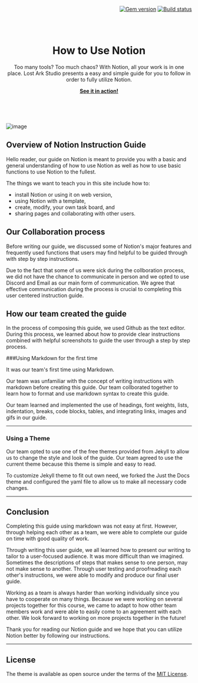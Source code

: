 <p align="right">
    <a href="https://badge.fury.io/rb/just-the-docs"><img src="https://badge.fury.io/rb/just-the-docs.svg" alt="Gem version"></a> <a href="https://github.com/just-the-docs/just-the-docs/actions?query=workflow%3A%22main+branch+CI%22"><img src="https://github.com/just-the-docs/just-the-docs/workflows/main%20branch%20CI/badge.svg" alt="Build status"></a>
</p>
<br><br>
<p align="center">
    <h1 align="center">How to Use Notion</h1>
    <p align="center">Too many tools? Too much chaos? With Notion, all your work is in one place. Lost Ark Studio presents a easy and simple guide for you to follow in order to fully utilize Notion.</p>
    <p align="center"><strong><a href="https://ws111994.github.io/lost-ark-studio/">See it in action!</a></strong></p>
    <br><br><br>
</p>

![image](https://user-images.githubusercontent.com/90341253/161979500-2bfeb83a-b4c1-4b29-b679-d45496c8a4ae.png)

## Overview of Notion Instruction Guide

Hello reader, our guide on Notion is meant to provide you with a basic and general understanding of how to use Notion as well as how to use basic functions to use Notion to the fullest.

The things we want to teach you in this site include how to:
- install Notion or using it on web version,
- using Notion with a template,
- create, modify, your own task board, and
- sharing pages and collaborating with other users.

## Our Collaboration process

Before writing our guide, we discussed some of Notion's major features and frequently used functions that users may find helpful to be guided through with step by step instructions.

Due to the fact that some of us were sick during the collboration process, we did not have the chance to communicate in person and we opted to use Discord and Email as our main form of communication. We agree that effective communication during the process is crucial to completing this user centered instruction guide.


## How our team created the guide

In the process of composing this guide, we used Github as the text editor. During this process, we learned about how to provide clear instructions combined with helpful screenshots to guide the user through a step by step process.

###Using Markdown for the first time

It was our team's first time using Markdown. 

Our team was unfamiliar with the concept of writing instructions with markdown before creating this guide. Our team collborated together to learn how to format and use markdown syntax to create this guide.

Our team learned and implemented the use of headings, font weights, lists, indentation, breaks, code blocks, tables, and integrating links, images and gifs in our guide.

---

### Using a Theme

Our team opted to use one of the free themes provided from Jekyll to allow us to change the style and look of the guide. Our team agreed to use the current theme because this theme is simple and easy to read.

To customize Jekyll theme to fit out own need, we forked the Just the Docs theme and configured the yaml file to allow us to make all necessary code changes.

---

## Conclusion

Completing this guide using markdown was not easy at first. However, through helping each other as a team, we were able to complete our guide on time with good quality of work.<br>

Through writing this user guide, we all learned how to present our writing to tailor to a user-focused audience. It was more difficult than we imagined. Sometimes the descriptions of steps that makes sense to one person, may not make sense to another. Through user testing and proofreading each other's instructions, we were able to modify and produce our final user guide.<br>

Working as a team is always harder than working individually since you have to cooperate on many things.
Because we were working on several projects together for this course, we came to adapt to how other team members work and were able to easily come to an agreement with each other. We look forward to working on more projects together in the future! <br>

Thank you for reading our Notion guide and we hope that you can utilize Notion better by following our instructions.

---


## License

The theme is available as open source under the terms of the [MIT License](http://opensource.org/licenses/MIT).

